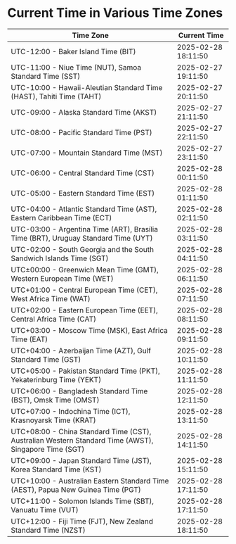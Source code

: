 # Current Time in Various Time Zones

| Time Zone | Current Time |
|-----------|--------------|
| UTC-12:00 - Baker Island Time (BIT) | 2025-02-28 18:11:50 |
| UTC-11:00 - Niue Time (NUT), Samoa Standard Time (SST) | 2025-02-27 19:11:50 |
| UTC-10:00 - Hawaii-Aleutian Standard Time (HAST), Tahiti Time (TAHT) | 2025-02-27 20:11:50 |
| UTC-09:00 - Alaska Standard Time (AKST) | 2025-02-27 21:11:50 |
| UTC-08:00 - Pacific Standard Time (PST) | 2025-02-27 22:11:50 |
| UTC-07:00 - Mountain Standard Time (MST) | 2025-02-27 23:11:50 |
| UTC-06:00 - Central Standard Time (CST) | 2025-02-28 00:11:50 |
| UTC-05:00 - Eastern Standard Time (EST) | 2025-02-28 01:11:50 |
| UTC-04:00 - Atlantic Standard Time (AST), Eastern Caribbean Time (ECT) | 2025-02-28 02:11:50 |
| UTC-03:00 - Argentina Time (ART), Brasília Time (BRT), Uruguay Standard Time (UYT) | 2025-02-28 03:11:50 |
| UTC-02:00 - South Georgia and the South Sandwich Islands Time (SGT) | 2025-02-28 04:11:50 |
| UTC±00:00 - Greenwich Mean Time (GMT), Western European Time (WET) | 2025-02-28 06:11:50 |
| UTC+01:00 - Central European Time (CET), West Africa Time (WAT) | 2025-02-28 07:11:50 |
| UTC+02:00 - Eastern European Time (EET), Central Africa Time (CAT) | 2025-02-28 08:11:50 |
| UTC+03:00 - Moscow Time (MSK), East Africa Time (EAT) | 2025-02-28 09:11:50 |
| UTC+04:00 - Azerbaijan Time (AZT), Gulf Standard Time (GST) | 2025-02-28 10:11:50 |
| UTC+05:00 - Pakistan Standard Time (PKT), Yekaterinburg Time (YEKT) | 2025-02-28 11:11:50 |
| UTC+06:00 - Bangladesh Standard Time (BST), Omsk Time (OMST) | 2025-02-28 12:11:50 |
| UTC+07:00 - Indochina Time (ICT), Krasnoyarsk Time (KRAT) | 2025-02-28 13:11:50 |
| UTC+08:00 - China Standard Time (CST), Australian Western Standard Time (AWST), Singapore Time (SGT) | 2025-02-28 14:11:50 |
| UTC+09:00 - Japan Standard Time (JST), Korea Standard Time (KST) | 2025-02-28 15:11:50 |
| UTC+10:00 - Australian Eastern Standard Time (AEST), Papua New Guinea Time (PGT) | 2025-02-28 17:11:50 |
| UTC+11:00 - Solomon Islands Time (SBT), Vanuatu Time (VUT) | 2025-02-28 17:11:50 |
| UTC+12:00 - Fiji Time (FJT), New Zealand Standard Time (NZST) | 2025-02-28 18:11:50 |
